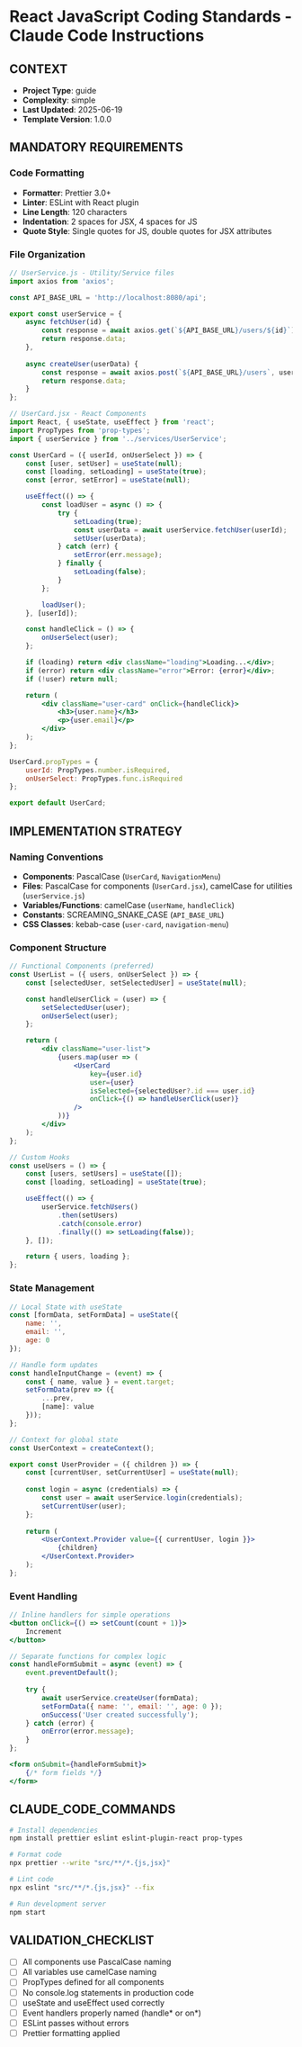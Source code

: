# React JavaScript Coding Standards - Claude Code Instructions

## CONTEXT
- **Project Type**: guide
- **Complexity**: simple
- **Last Updated**: 2025-06-19
- **Template Version**: 1.0.0

## MANDATORY REQUIREMENTS

### Code Formatting
- **Formatter**: Prettier 3.0+
- **Linter**: ESLint with React plugin
- **Line Length**: 120 characters
- **Indentation**: 2 spaces for JSX, 4 spaces for JS
- **Quote Style**: Single quotes for JS, double quotes for JSX attributes

### File Organization
```javascript
// UserService.js - Utility/Service files
import axios from 'axios';

const API_BASE_URL = 'http://localhost:8080/api';

export const userService = {
    async fetchUser(id) {
        const response = await axios.get(`${API_BASE_URL}/users/${id}`);
        return response.data;
    },
    
    async createUser(userData) {
        const response = await axios.post(`${API_BASE_URL}/users`, userData);
        return response.data;
    }
};
```

```jsx
// UserCard.jsx - React Components
import React, { useState, useEffect } from 'react';
import PropTypes from 'prop-types';
import { userService } from '../services/UserService';

const UserCard = ({ userId, onUserSelect }) => {
    const [user, setUser] = useState(null);
    const [loading, setLoading] = useState(true);
    const [error, setError] = useState(null);

    useEffect(() => {
        const loadUser = async () => {
            try {
                setLoading(true);
                const userData = await userService.fetchUser(userId);
                setUser(userData);
            } catch (err) {
                setError(err.message);
            } finally {
                setLoading(false);
            }
        };

        loadUser();
    }, [userId]);

    const handleClick = () => {
        onUserSelect(user);
    };

    if (loading) return <div className="loading">Loading...</div>;
    if (error) return <div className="error">Error: {error}</div>;
    if (!user) return null;

    return (
        <div className="user-card" onClick={handleClick}>
            <h3>{user.name}</h3>
            <p>{user.email}</p>
        </div>
    );
};

UserCard.propTypes = {
    userId: PropTypes.number.isRequired,
    onUserSelect: PropTypes.func.isRequired
};

export default UserCard;
```

## IMPLEMENTATION STRATEGY

### Naming Conventions
- **Components**: PascalCase (`UserCard`, `NavigationMenu`)
- **Files**: PascalCase for components (`UserCard.jsx`), camelCase for utilities (`userService.js`)
- **Variables/Functions**: camelCase (`userName`, `handleClick`)
- **Constants**: SCREAMING_SNAKE_CASE (`API_BASE_URL`)
- **CSS Classes**: kebab-case (`user-card`, `navigation-menu`)

### Component Structure
```jsx
// Functional Components (preferred)
const UserList = ({ users, onUserSelect }) => {
    const [selectedUser, setSelectedUser] = useState(null);

    const handleUserClick = (user) => {
        setSelectedUser(user);
        onUserSelect(user);
    };

    return (
        <div className="user-list">
            {users.map(user => (
                <UserCard
                    key={user.id}
                    user={user}
                    isSelected={selectedUser?.id === user.id}
                    onClick={() => handleUserClick(user)}
                />
            ))}
        </div>
    );
};

// Custom Hooks
const useUsers = () => {
    const [users, setUsers] = useState([]);
    const [loading, setLoading] = useState(true);

    useEffect(() => {
        userService.fetchUsers()
            .then(setUsers)
            .catch(console.error)
            .finally(() => setLoading(false));
    }, []);

    return { users, loading };
};
```

### State Management
```jsx
// Local State with useState
const [formData, setFormData] = useState({
    name: '',
    email: '',
    age: 0
});

// Handle form updates
const handleInputChange = (event) => {
    const { name, value } = event.target;
    setFormData(prev => ({
        ...prev,
        [name]: value
    }));
};

// Context for global state
const UserContext = createContext();

export const UserProvider = ({ children }) => {
    const [currentUser, setCurrentUser] = useState(null);
    
    const login = async (credentials) => {
        const user = await userService.login(credentials);
        setCurrentUser(user);
    };
    
    return (
        <UserContext.Provider value={{ currentUser, login }}>
            {children}
        </UserContext.Provider>
    );
};
```

### Event Handling
```jsx
// Inline handlers for simple operations
<button onClick={() => setCount(count + 1)}>
    Increment
</button>

// Separate functions for complex logic
const handleFormSubmit = async (event) => {
    event.preventDefault();
    
    try {
        await userService.createUser(formData);
        setFormData({ name: '', email: '', age: 0 });
        onSuccess('User created successfully');
    } catch (error) {
        onError(error.message);
    }
};

<form onSubmit={handleFormSubmit}>
    {/* form fields */}
</form>
```

## CLAUDE_CODE_COMMANDS

```bash
# Install dependencies
npm install prettier eslint eslint-plugin-react prop-types

# Format code
npx prettier --write "src/**/*.{js,jsx}"

# Lint code
npx eslint "src/**/*.{js,jsx}" --fix

# Run development server
npm start
```

## VALIDATION_CHECKLIST
- [ ] All components use PascalCase naming
- [ ] All variables use camelCase naming
- [ ] PropTypes defined for all components
- [ ] No console.log statements in production code
- [ ] useState and useEffect used correctly
- [ ] Event handlers properly named (handle* or on*)
- [ ] ESLint passes without errors
- [ ] Prettier formatting applied